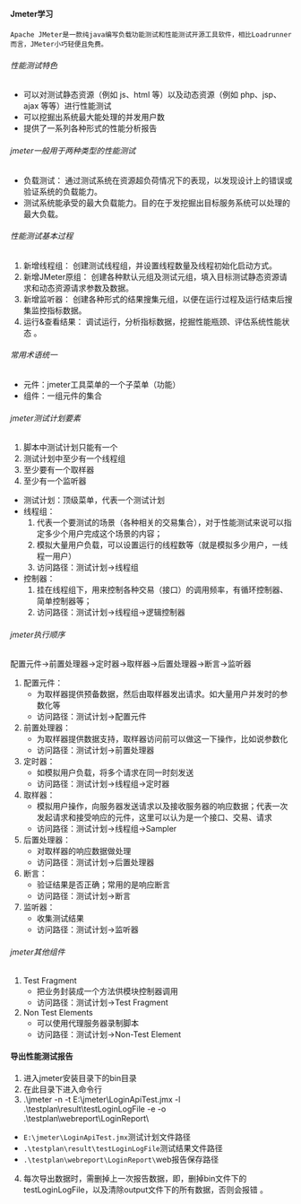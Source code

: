 #### Jmeter学习

 	Apache JMeter是一款纯java编写负载功能测试和性能测试开源工具软件，相比Loadrunner而言，JMeter小巧轻便且免费。

###### 性能测试特色

+  可以对测试静态资源（例如 js、html 等）以及动态资源（例如 php、jsp、ajax 等等）进行性能测试 
+  可以挖掘出系统最大能处理的并发用户数 
+  提供了一系列各种形式的性能分析报告 

###### jmeter一般用于两种类型的性能测试

+ 负载测试： 通过测试系统在资源超负荷情况下的表现，以发现设计上的错误或验证系统的负载能力。 
+  测试系统能承受的最大负载能力。目的在于发挖掘出目标服务系统可以处理的最大负载。 

###### 性能测试基本过程

1. 新增线程组： 创建测试线程组，并设置线程数量及线程初始化启动方式。 
2. 新增JMeter原组： 创建各种默认元组及测试元组，填入目标测试静态资源请求和动态资源请求参数及数据。 
3. 新增监听器： 创建各种形式的结果搜集元组，以便在运行过程及运行结束后搜集监控指标数据。 
4. 运行&查看结果： 调试运行，分析指标数据，挖掘性能瓶颈、评估系统性能状态 。

###### 常用术语统一

+ 元件：jmeter工具菜单的一个子菜单（功能）
+ 组件：一组元件的集合

###### jmeter测试计划要素

1. 脚本中测试计划只能有一个
2. 测试计划中至少有一个线程组
3. 至少要有一个取样器
4. 至少有一个监听器

+ 测试计划：顶级菜单，代表一个测试计划
+ 线程组：
  1. 代表一个要测试的场景（各种相关的交易集合），对于性能测试来说可以指定多少个用户完成这个场景的内容；
  2. 模拟大量用户负载，可以设置运行的线程数等（就是模拟多少用户，一线程一用户）
  3. 访问路径：测试计划->线程组
+ 控制器：
  1. 挂在线程组下，用来控制各种交易（接口）的调用频率，有循环控制器、简单控制器等；
  2. 访问路径：测试计划->线程组->逻辑控制器

###### jmeter执行顺序

​	配置元件->前置处理器->定时器->取样器->后置处理器->断言->监听器

1. 配置元件：
   + 为取样器提供预备数据，然后由取样器发出请求。如大量用户并发时的参数化等 
   + 访问路径：测试计划->配置元件
2. 前置处理器：
   +  为取样器提供数据支持，取样器访问前可以做这一下操作，比如说参数化
   + 访问路径：测试计划->前置处理器
3. 定时器：
   +  如模拟用户负载，将多个请求在同一时刻发送 
   + 访问路径：测试计划->线程组->定时器
4. 取样器： 
   + 模拟用户操作，向服务器发送请求以及接收服务器的响应数据；代表一次发起请求和接受响应的元件，这里可以认为是一个接口、交易、请求
   + 访问路径：测试计划->线程组->Sampler
5. 后置处理器：
   + 对取样器的响应数据做处理
   + 访问路径：测试计划->后置处理器
6. 断言：
   + 验证结果是否正确；常用的是响应断言
   + 访问路径：测试计划->断言
7. 监听器：
   + 收集测试结果
   + 访问路径：测试计划->监听器

###### jmeter其他组件

1. Test Fragment
   + 把业务封装成一个方法供模块控制器调用
   + 访问路径：测试计划->Test Fragment
2. Non Test Elements
   + 可以使用代理服务器录制脚本 
   + 访问路径：测试计划->Non-Test Element

#### 导出性能测试报告

1. 进入jmeter安装目录下的bin目录
2. 在此目录下进入命令行
3.  .\jmeter -n -t E:\jmeter\LoginApiTest.jmx -l .\testplan\result\testLoginLogFile -e -o .\testplan\webreport\LoginReport\
   + ```E:\jmeter\LoginApiTest.jmx```测试计划文件路径
   + `.\testplan\result\testLoginLogFile`测试结果文件路径
   + `.\testplan\webreport\LoginReport\`web报告保存路径
4.  每次导出数据时，需删掉上一次报告数据，即，删掉bin文件下的testLoginLogFile，以及清除output文件下的所有数据，否则会报错 。